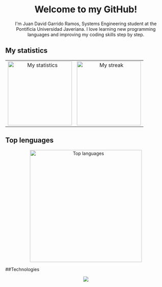 <h1 align="center">Welcome to my GitHub!</h1>

<p align="center">I'm Juan David Garrido Ramos, Systems Engineering student at the Pontificia Universidad Javeriana. I love learning new programming languages and improving my coding skills step by step.</p>

## My statistics
<table align="center">
  <tr>
    <td align="center">
      <img alt="My statistics" height="200px" src="https://github-readme-stats.vercel.app/api?username=JuanDGarridoR&show_icons=true&theme=transparent"/> 
    </td>
    <td align="center">
      <img alt ="My streak" height="200px" src="https://github-readme-streak-stats.herokuapp.com/?user=JuanDGarridoR&theme=transparent"/>
    </td>
  </tr>
</table>

## Top lenguages
<div align="center">
  <img alt="Top languages" width="350px" src="https://github-readme-stats.vercel.app/api/top-langs/?username=JuanDGarridoR&layout=compact&theme=transparent"/>
</div>

##Technologies
<p align="center">
  <a href="https://skillicons.dev">
    <img src="https://skillicons.dev/icons?i=cpp,java" />
  </a>
</p>
